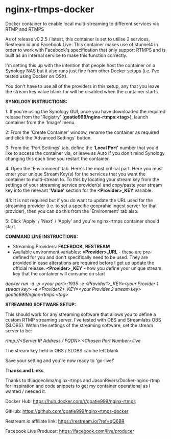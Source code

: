 # nginx-rtmps-docker

Docker container to enable local multi-streaming to different services via RTMP and RTMPS

As of release v0.2.5 / latest, this container is set to utilise 2 services, Restream.io and Facebook Live.  This container makes use of stunnel4 in order to work with Facebook's specification that only support RTMPS and is built as an internal service to make this function correctly.

I'm setting this up with the intention that people host the container on a Synology NAS but it also runs just fine from other Docker setups (i.e. I've tested using Docker on OSX).

You don't have to use all of the providers in this setup, any that you leave the stream key value blank for will be disabled when the container starts.



**SYNOLOGY INSTRUCTIONS:**

1: If you're using the Synology GUI, once you have downloaded the required release from the 'Registry' (**goatie999/nginx-rtmps:\<tag\>**), launch container from the 'Image' menu.

2: From the 'Create Container' window, rename the container as required and click the 'Advanced Settings' button.

3: From the 'Port Settings' tab, define the **'Local Port'** number that you'd like to access the container via, or leave as Auto if you don't mind Synology changing this each time you restart the container.

4: Open the 'Environment' tab.  Here's the most critical part.  Here you must enter your unique Stream Key(s) for the services that you want the container to multi-stream to.  To this by locating your stream key from the settings of your streaming service provider(s) and copy/paste your stream key into the relevant **'Value'** section for the **\<Provider\>\_KEY** variable.
  
4.1: It is not required but if you do want to update the URL used for the streaming provider (i.e. to set a specific geoprahic ingest server for that provider), then you can do this from the 'Environment' tab also.

5: Click 'Apply' / 'Next' / 'Apply' and you're nginx-rtmps container should start.



**COMMAND LINE INSTRUCTIONS:**

* Streaming Providers: **FACEBOOK**, **RESTREAM**
* Available environment variables:
    **\<Provider\>\_URL** - these are pre-defined for you and don't specifically need to be used.  They are provided in case alterations are required before I get up update the official release.
    **\<Provider\>\_KEY** - how you define your unique stream key that the container will consume on start

_docker run -d -p \<your port\>:1935 -e \<Provider1\>\_KEY=\<your Provider 1 stream key\> -e \<Provider2\>\_KEY=\<your Provider 2 stream key\> goatie999/nginx-rtmps:\<tag\>_



**STREAMING SOFTWARE SETUP:**

This should work for any streaming software that allows you to define a custom RTMP streaming server.  I've tested with OBS and Streamlabs OBS (SLOBS).  Within the settings of the streaming software, set the stream server to be:

_rtmp://\<Server IP Address / FQDN\>\:\<Chosen Port Number\>/live_

The stream key field in OBS / SLOBS can be left blank

Save your setting and you're now ready to 'go-live!'




**Thanks and Links**

Thanks to thiagoeolima/nginx-rtmps and JasonRivers/Docker-nginx-rtmp for inspiration and code snippets to get my container operational as I wanted / needed it.

Docker Hub: https://hub.docker.com/r/goatie999/nginx-rtmps

GitHub: https://github.com/goatie999/nginx-rtmps-docker


Restream.io affiliate link: https://restream.io/?ref=qQ6BR

Facebook Live Producer: https://facebook.com/live/producer
